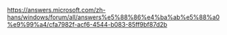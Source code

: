 https://answers.microsoft.com/zh-hans/windows/forum/all/answers%e5%88%86%e4%ba%ab%e5%88%a0%e9%99%a4/cfa7982f-acf6-4544-b083-85ff9bf87d2b
